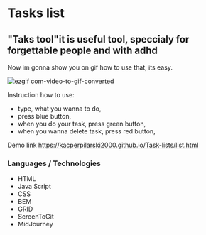 # Tasks list
## "Taks tool"it is useful tool, speccialy for forgettable people and with adhd
Now im gonna show you on gif how to use that, its easy.

![ezgif com-video-to-gif-converted](https://github.com/KacperPilarski2000/Task-lists/assets/149115548/27fafba7-9669-4520-8eb9-9feab4f304a6)

Instruction how to use:
- type, what you wanna to do,
- press blue button,
- when you do your task, press green button,
- when you wanna delete task, press red button,

Demo link 
https://kacperpilarski2000.github.io/Task-lists/list.html

### Languages / Technologies
- HTML
- Java Script
- CSS
- BEM
- GRID
- ScreenToGit
- MidJourney 

